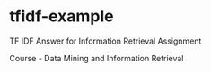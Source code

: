 # tfidf-example

TF IDF Answer for Information Retrieval Assignment

Course - Data Mining and Information Retrieval
